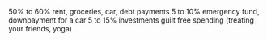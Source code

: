 
50% to 60% rent, groceries, car, debt payments
5 to 10% emergency fund, downpayment for a car
5 to 15% investments 
guilt free spending (treating your friends, yoga)